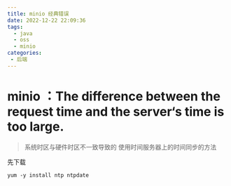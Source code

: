 ```yaml
---
title: minio 经典错误
date: 2022-12-22 22:09:36
tags: 
  - java
  - oss
  - minio
categories:
 - 后端
---
```



# minio ：The difference between the request time and the server‘s time is too large.

> 系统时区与硬件时区不一致导致的
使用时间服务器上的时间同步的方法

先下载
```
yum -y install ntp ntpdate
```